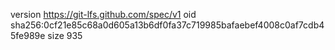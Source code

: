 version https://git-lfs.github.com/spec/v1
oid sha256:0cf21e85c68a0d605a13b6df0fa37c719985bafaebef4008c0af7cdb45fe989e
size 935
